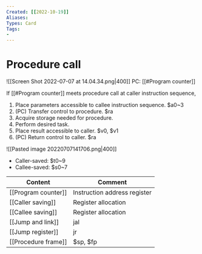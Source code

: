 ```yaml
---
Created: [[2022-10-19]]
Aliases: 
Types: Card
Tags: 
- 
---
```

# Procedure call
![[Screen Shot 2022-07-07 at 14.04.34.png|400]]
PC: [[#Program counter]]

If [[#Program counter]] meets procedure call at caller instruction sequence, 
1. Place parameters accessible to callee instruction sequence. $a0~3
2. (PC) Transfer control to procedure. $ra
3. Acquire storage needed for procedure. 
4. Perform desired task. 
5. Place result accessible to caller. $v0, $v1
6. (PC) Return control to caller. $ra

![[Pasted image 20220707141706.png|400]]
* Caller-saved: $t0~9
* Callee-saved: $s0~7

| Content             | Comment                      |
| ------------------- | ---------------------------- |
| [[Program counter]] | Instruction address register |
| [[Caller saving]]   | Register allocation          |
| [[Callee saving]]   | Register allocation          |
| [[Jump and link]]   | jal                          |
| [[Jump register]]   | jr                           |
| [[Procedure frame]] | $sp, $fp                     |
